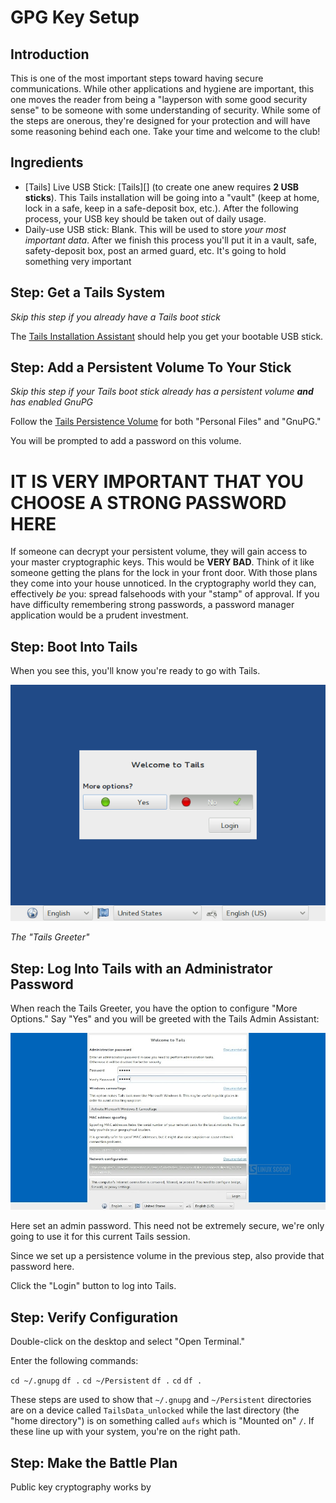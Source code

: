 # GPG Key Setup

## Introduction

This is one of the most important steps toward having secure communications. While other applications and hygiene are important, this one moves the reader from being a "layperson with some good security sense" to be someone with some understanding of security. While some of the steps are onerous, they're designed for your protection and will have some reasoning behind each one. Take your time and welcome to the club!

## Ingredients

* [Tails] Live USB Stick: [Tails][] (to create one anew requires **2 USB sticks**). This Tails installation will be going into a "vault" (keep at home, lock in a safe, keep in a safe-deposit box, etc.). After the following process, your USB key should be taken out of daily usage.
* Daily-use USB stick: Blank. This will be used to store _*your most important data*_. After we finish this process you'll put it in a vault, safe, safety-deposit box, post an armed guard, etc. It's going to hold something very important

## Step: Get a Tails System

_Skip this step if you already have a Tails boot stick_

The [Tails Installation Assistant][] should help you get your bootable USB stick.

## Step: Add a Persistent Volume To Your Stick

_Skip this step if your Tails boot stick already has a persistent volume **and** has enabled GnuPG_

Follow the [Tails Persistence Volume][TPV] for both "Personal Files" and "GnuPG."

You will be prompted to add a password on this volume.

# IT IS VERY IMPORTANT THAT YOU CHOOSE A STRONG PASSWORD HERE

If someone can decrypt your persistent volume, they will gain access to your master cryptographic keys. This would be **VERY BAD**. Think of it like someone getting the plans for the lock in your front door. With those plans they come into your house unnoticed. In the cryptography world they can, effectively _be_ you: spread falsehoods with your "stamp" of approval. If you have difficulty remembering strong passwords, a password manager application would be a prudent investment.

## Step: Boot Into Tails

When you see this, you'll know you're ready to go with Tails.

![Tails Greeter](keygen-walkthru-images/tails-greeter-welcome-to-tails.png)

_The "Tails Greeter"_

## Step: Log Into Tails with an Administrator Password

When reach the Tails Greeter, you have the option to configure "More Options." Say "Yes" and you will be greeted with the Tails Admin Assistant:

![Tails Admin Assistant](./keygen-walkthru-images/Tails-1-2-welcome-to-Tails.jpg)

Here set an admin password. This need not be extremely secure, we're only going to use it for this current Tails session. 

Since we set up a persistence volume in the previous step, also provide that password here.

Click the "Login" button to log into Tails.

## Step: Verify Configuration

Double-click on the desktop and select "Open Terminal."

Enter the following commands:

`cd ~/.gnupg`
`df .`
`cd ~/Persistent`
`df .`
`cd`
`df .`

These steps are used to show that `~/.gnupg` and `~/Persistent` directories are on a device called `TailsData_unlocked` while the last directory (the "home directory") is on something called `aufs` which is "Mounted on" `/`. If these line up with your system, you're on the right path.

## Step: Make the Battle Plan

Public key cryptography works by 


[Tails Installation Assistant]: https://tails.boum.org/install/index.en.html
[TPV]: https://tails.boum.org/doc/first_steps/persistence/configure/index.en.html

